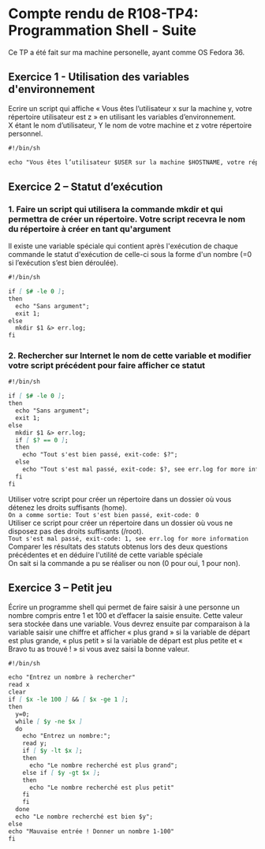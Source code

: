 # Compte rendu de R108-TP4: Programmation Shell - Suite

Ce TP a été fait sur ma machine personelle, ayant comme OS Fedora 36.

## Exercice 1 - Utilisation des variables d'environnement

Ecrire un script qui affiche « Vous êtes l’utilisateur x sur la machine y, votre répertoire
utilisateur est z » en utilisant les variables d’environnement.\
X étant le nom d’utilisateur, Y le nom de votre machine et z votre répertoire personnel.

```md
#!/bin/sh

echo "Vous êtes l’utilisateur $USER sur la machine $HOSTNAME, votre répertoire utilisateur est '$HOME'."
```

## Exercice 2 – Statut d’exécution

### 1. Faire un script qui utilisera la commande mkdir et qui permettra de créer un répertoire. Votre script recevra le nom du répertoire à créer en tant qu'argument

Il existe une variable spéciale qui contient après l'exécution de chaque commande le statut d'exécution de celle-ci sous la forme d'un nombre (=0 si l’exécution s’est bien déroulée).

```md
#!/bin/sh

if [ $# -le 0 ];
then
  echo "Sans argument";
  exit 1;
else
  mkdir $1 &> err.log;
fi
```

<div style="page-break-after: always;"></div>

### 2. Rechercher sur Internet le nom de cette variable et modifier votre script précédent pour faire afficher ce statut

```md
#!/bin/sh

if [ $# -le 0 ];
then
  echo "Sans argument";
  exit 1;
else
  mkdir $1 &> err.log;
  if [ $? == 0 ];
  then
    echo "Tout s'est bien passé, exit-code: $?";
  else
    echo "Tout s'est mal passé, exit-code: $?, see err.log for more information";
  fi
fi
```

Utiliser votre script pour créer un répertoire dans un dossier où vous détenez les droits suffisants (home).\
`On a comme sortie: Tout s'est bien passé, exit-code: 0`\
Utiliser ce script pour créer un répertoire dans un dossier où vous ne disposez pas des droits suffisants (/root).\
`Tout s'est mal passé, exit-code: 1, see err.log for more information`
Comparer les résultats des statuts obtenus lors des deux questions précédentes et en déduire l'utilité de cette variable spéciale\
On sait si la commande a pu se réaliser ou non (0 pour oui, 1 pour non).

<div style="page-break-after: always;"></div>

## Exercice 3 – Petit jeu

Écrire un programme shell qui permet de faire saisir à une personne un nombre compris entre 1 et 100 et d’effacer la saisie ensuite.
Cette valeur sera stockée dans une variable. Vous devrez ensuite
par comparaison à la variable saisir une chiffre et afficher « plus grand » si la variable de départ est plus grande, « plus petit »
si la variable de départ est plus petite et « Bravo tu as trouvé ! » si vous avez saisi la bonne valeur.

```md
#!/bin/sh

echo "Entrez un nombre à rechercher"
read x
clear
if [ $x -le 100 ] && [ $x -ge 1 ];
then
  y=0;
  while [ $y -ne $x ]
  do
    echo "Entrez un nombre:";
    read y;
    if [ $y -lt $x ];
    then
      echo "Le nombre recherché est plus grand";
    else if [ $y -gt $x ];
    then
      echo "Le nombre recherché est plus petit"
    fi
    fi
  done
  echo "Le nombre recherché est bien $y";
else
echo "Mauvaise entrée ! Donner un nombre 1-100"
fi
```
